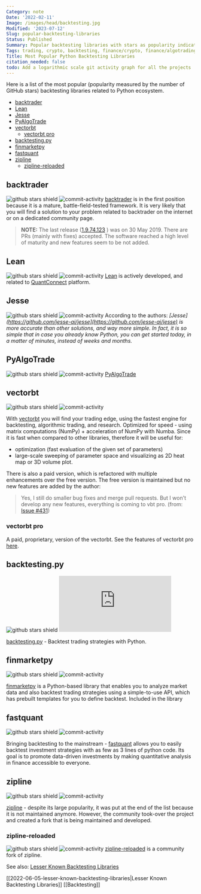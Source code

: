 ```yaml
---
Category: note
Date: '2022-02-11'
Image: /images/head/backtesting.jpg
Modified: '2023-07-12'
Slug: popular-backtesting-libraries
Status: Published
Summary: Popular backtesting libraries with stars as popularity indicators.
Tags: trading, crypto, backtesting, finance/crypto, finance/algotrading, algorithmic-trading, finance, popularity, zipline, quant
Title: Most Popular Python Backtesting Libraries
citation_needed: false
todo: Add a logarithmic scale git activity graph for all the projects
---
```

Here is a list of the most popular (popularity measured by the number of GitHub stars) backtesting libraries related to Python ecosystem.

<!-- MarkdownTOC levels='2,3' autolink="true" autoanchor="true" -->

- [backtrader](#backtrader)
- [Lean](#lean)
- [Jesse](#jesse)
- [PyAlgoTrade](#pyalgotrade)
- [vectorbt](#vectorbt)
    - [vectorbt pro](#vectorbt-pro)
- [backtesting.py](#backtestingpy)
- [finmarketpy](#finmarketpy)
- [fastquant](#fastquant)
- [zipline](#zipline)
    - [zipline-reloaded](#zipline-reloaded)

<!-- /MarkdownTOC -->

<a id="backtrader"></a>
## backtrader
![github stars shield](https://img.shields.io/github/stars/mementum/backtrader.svg?logo=github) ![commit-activity](https://img.shields.io/github/commit-activity/y/mementum/backtrader)
[backtrader](https://github.com/mementum/backtrader) is in the first position because it is a mature, battle-field-tested framework. It is very likely that you will find a solution to your problem related to backtrader on the internet or on a dedicated community page. 

> **NOTE:**  The last release ([1.9.74.123](https://github.com/mementum/backtrader/releases/tag/1.9.74.123) ) was on 30 May 2019. There are PRs (mainly with fixes) accepted. The software reached a high level of maturity and new features seem to be not added. 

<a id="lean"></a>
## Lean
![github stars shield](https://img.shields.io/github/stars/QuantConnect/Lean.svg?logo=github) ![commit-activity](https://img.shields.io/github/commit-activity/y/QuantConnect/Lean)
[Lean](https://github.com/QuantConnect/Lean) is actively developed, and related to [QuantConnect](https://www.quantconnect.com/) platform.

<a id="jesse"></a>
## Jesse
![github stars shield](https://img.shields.io/github/stars/jesse-ai/jesse.svg?logo=github) ![commit-activity](https://img.shields.io/github/commit-activity/y/jesse-ai/jesse)
According to the authors: *[Jesse](https://github.com/jesse-ai/jesse](https://github.com/jesse-ai/jesse) is more accurate than other solutions, and way more simple. In fact, it is so simple that in case you already know Python, you can get started today, in a matter of minutes, instead of weeks and months.*

<a id="pyalgotrade"></a>
## PyAlgoTrade
![github stars shield](https://img.shields.io/github/stars/gbeced/pyalgotrade.svg?logo=github) ![commit-activity](https://img.shields.io/github/commit-activity/y/gbeced/pyalgotrade)
[PyAlgoTrade](https://gbeced.github.io/pyalgotrade/)

<a id="vectorbt"></a>
## vectorbt
![github stars shield](https://img.shields.io/github/stars/polakowo/vectorbt.svg?logo=github) ![commit-activity](https://img.shields.io/github/commit-activity/y/polakowo/vectorbt)

With [vectorbt](https://github.com/polakowo/vectorbt) you will find your trading edge, using the fastest engine for backtesting, algorithmic trading, and research. Optimized for speed - using matrix computations (NumPy) + acceleration of NumPy with Numba. 
Since it is fast when compared to other libraries, therefore it will be useful for:
- optimization (fast evaluation of the given set of parameters)
- large-scale sweeping of parameter space and visualizing as 2D heat map or 3D volume plot.

There is also a paid version, which is refactored with multiple enhancements over the free version.  The free version is maintained but no new features are added by the author:
>Yes, I still do smaller bug fixes and merge pull requests. But I won't develop any new features, everything is coming to vbt pro.
 (from: [Issue #431](https://github.com/polakowo/vectorbt/issues/431#issuecomment-1096793625))


<a id="vectorbt-pro"></a>
### vectorbt pro
A paid, proprietary, version of the vectorbt. See the features of vectorbt pro [here](https://vectorbt.pro/features/).

<a id="backtestingpy"></a>
## backtesting.py
![github stars shield](https://img.shields.io/github/stars/kernc/backtesting.py.svg?logo=github) ![commit-activity](https://img.shields.io/github/commit-activity/y/kernc/backtesting.py)

[backtesting.py](https://github.com/kernc/backtesting.py) - Backtest trading strategies with Python.

<a id="finmarketpy"></a>
## finmarketpy
![github stars shield](https://img.shields.io/github/stars/cuemacro/finmarketpy.svg?logo=github) ![commit-activity](https://img.shields.io/github/commit-activity/y/cuemacro/finmarketpy)

[finmarketpy](https://github.com/cuemacro/finmarketpy) is a Python-based library that enables you to analyze market data and also backtest trading strategies using a simple-to-use API, which has prebuilt templates for you to define backtest. Included in the library

<a id="fastquant"></a>
## fastquant
![github stars shield](https://img.shields.io/github/stars/enzoampil/fastquant.svg?logo=github) ![commit-activity](https://img.shields.io/github/commit-activity/y/enzoampil/fastquant)

Bringing backtesting to the mainstream - [fastquant](https://github.com/enzoampil/fastquant) allows you to easily backtest investment strategies with as few as 3 lines of python code. Its goal is to promote data-driven investments by making quantitative analysis in finance accessible to everyone.

<a id="zipline"></a>
## zipline
![github stars shield](https://img.shields.io/github/stars/quantopian/zipline.svg?logo=github) ![commit-activity](https://img.shields.io/github/commit-activity/y/quantopian/zipline)

[zipline](https://github.com/quantopian/zipline) - despite its large popularity, it was put at the end of the list because it is not maintained anymore. However, the community took-over the project and created a fork that is being maintained and developed. 

<a id="zipline-reloaded"></a>
### zipline-reloaded
![github stars shield](https://img.shields.io/github/stars/stefan-jansen/zipline-reloaded.svg?logo=github) ![commit-activity](https://img.shields.io/github/commit-activity/y/stefan-jansen/zipline-reloaded)
 [zipline-reloaded](https://github.com/stefan-jansen/zipline-reloaded) is a community fork of zipline.

See also: [Lesser Known Backtesting Libraries](https://safjan.com/lesser-known-backtesting-libraries/#lesser-known-backtesting-libraries)

[[2022-06-05-lesser-known-backtesting-libraries|Lesser Known Backtesting Libraries]]
[[Backtesting]]